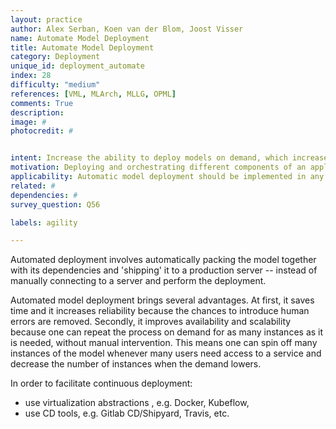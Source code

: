 ```yaml
---
layout: practice
author: Alex Serban, Koen van der Blom, Joost Visser
name: Automate Model Deployment
title: Automate Model Deployment
category: Deployment
unique_id: deployment_automate
index: 28
difficulty: "medium"
references: [VML, MLArch, MLLG, OPML]
comments: True
description:
image: #
photocredit: #


intent: Increase the ability to deploy models on demand, which increases availability and scalability. #
motivation: Deploying and orchestrating different components of an application can be a tedious task. Instead of manually packaging and delivering models, and in order to avoid manual interventions or errors, one can automate this task. #
applicability: Automatic model deployment should be implemented in any production-level ML application.
related: #
dependencies: #
survey_question: Q56

labels: agility

---
```


Automated deployment involves automatically packing the model together with its dependencies and 'shipping' it to a production server -- instead of manually connecting to a server and perform the deployment.

Automated model deployment brings several advantages. At first, it saves time and it increases reliability because the chances to introduce human errors are removed.
Secondly, it improves availability and scalability because one can repeat the process on demand for as many instances as it is needed, without manual intervention.
This means one can spin off many instances of the model whenever many users need access to a service and decrease the number of instances when the demand lowers.


In order to facilitate continuous deployment:
- use virtualization abstractions , e.g. Docker, Kubeflow,
- use CD tools, e.g. Gitlab CD/Shipyard, Travis, etc.